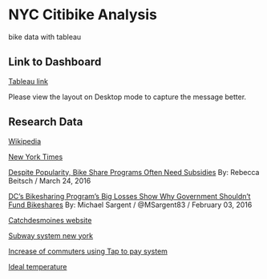 # NYC Citibike Analysis
bike data with tableau


## Link to Dashboard
[Tableau link](https://public.tableau.com/profile/francis4798#!/vizhome/ClimbGlide/MapSuccess)

Please view the layout on Desktop mode to capture the message better.


## Research Data

[Wikipedia](https://en.wikipedia.org/wiki/Citi_Bike)

[New York Times](https://www.nytimes.com/2017/08/28/nyregion/bike-sharing-spin-gps-dockless-citi-bike.html)

[Despite Popularity, Bike Share Programs Often Need Subsidies](https://www.pewtrusts.org/en/research-and-analysis/blogs/stateline/2016/03/24/despite-popularity-bike-share-programs-often-need-subsidies)
By: Rebecca Beitsch / March 24, 2016

[DC’s Bikesharing Program’s Big Losses Show Why Government Shouldn’t Fund Bikeshares](https://www.dailysignal.com/2016/02/03/dcs-bikesharing-programs-big-losses-show-why-government-shouldnt-fund-bikeshares/)
By: Michael Sargent	/ @MSargent83 / February 03, 2016 

[Catchdesmoines website](https://www.catchdesmoines.com/articles/post/des-moines-draws-record-number-of-visitors-to-region/)

[Subway system new york](https://www.mcny.org/lesson-plans/future-city-lab-nyc-transportation-system)

[Increase of commuters using Tap to pay system](https://usa.visa.com/visa-everywhere/blog/bdp/2019/12/10/new-yorkers-save-1576017979787.html)

[Ideal temperature](https://championtraveler.com/dates/best-time-to-visit-des-moines-ia-us/)


